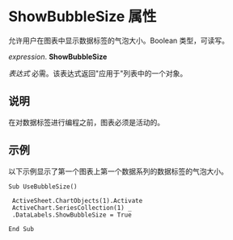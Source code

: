 
# ShowBubbleSize 属性

允许用户在图表中显示数据标签的气泡大小。Boolean 类型，可读写。

 _expression_. **ShowBubbleSize**

 _表达式_ 必需。该表达式返回"应用于"列表中的一个对象。


## 说明

在对数据标签进行编程之前，图表必须是活动的。


## 示例

以下示例显示了第一个图表上第一个数据系列的数据标签的气泡大小。


```
Sub UseBubbleSize() 
 
 ActiveSheet.ChartObjects(1).Activate 
 ActiveChart.SeriesCollection(1) _ 
 .DataLabels.ShowBubbleSize = True 
 
End Sub
```

